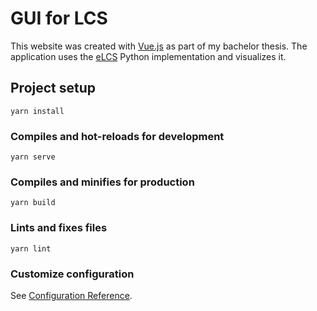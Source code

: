 # GUI for LCS

This website was created with [Vue.js](https://vuejs.org) as part of my bachelor thesis. The application uses the [eLCS](https://github.com/ryanurbs/eLCS) Python implementation and visualizes it.

## Project setup
```
yarn install
```

### Compiles and hot-reloads for development
```
yarn serve
```

### Compiles and minifies for production
```
yarn build
```

### Lints and fixes files
```
yarn lint
```

### Customize configuration
See [Configuration Reference](https://cli.vuejs.org/config/).
